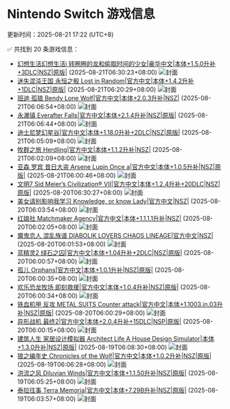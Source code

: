 # Nintendo Switch 游戏信息
更新时间：2025-08-21 17:22 (UTC+8)

✅ 共找到 20 条游戏信息：

- [幻想生活幻想生活i 转圈圈的龙和偷取时间的少女|豪华中文|本体+1.5.0升补+3DLC|NSZ|原版|](https://www.gamer520.com/93136.html) (2025-08-21T06:30:23+08:00)
  ![封面](https://shared.cdn.queniuqe.com/store_item_assets/steam/apps/2993780/8c825e78277a1c31186edfa875f778267d993a70/capsule_616x353_schinese.jpg?t=1749900924)
- [迷失混沌王国 永恒之骰 Lost in Random|官方中文|本体+1.4.2升补+1DLC|NSZ|原版|](https://www.gamer520.com/94389.html) (2025-08-21T06:20:29+08:00)
  ![封面](https://shared.cdn.queniuqe.com/store_item_assets/steam/apps/2564520/27fdedf1e02c032956b208fb5c8c8418c3727544/capsule_616x353.jpg?t=1749837144)
- [班迪 孤狼 Bendy Lone Wolf|官方中文|本体+2.0.3升补|NSZ|](https://www.gamer520.com/97987.html) (2025-08-21T06:06:54+08:00)
  ![封面](https://shared.cdn.queniuqe.com/store_item_assets/steam/apps/3232610/2d064eabcb173b9ee511c15b4ef01c4e00aa8092/capsule_616x353.jpg?t=1755277206)
- [永瀑镇 Everafter Falls|官方中文|本体+2.1.4升补|NSZ|原版|](https://www.gamer520.com/89369.html) (2025-08-21T06:06:44+08:00)
  ![封面](https://shared.cdn.queniuqe.com/store_item_assets/steam/apps/1416960/capsule_616x353.jpg?t=1720411463)
- [迪士尼梦幻星谷|官方中文|本体+1.18.0升补+2DLC|NSZ|原版|](https://www.gamer520.com/41011.html) (2025-08-21T06:05:09+08:00)
  ![封面](https://shared.cdn.queniuqe.com/store_item_assets/steam/apps/1401590/capsule_616x353.jpg?t=1689883856)
- [牧群之旅 Herdling|官方中文|本体+1.1.2升补|NSZ|](https://www.gamer520.com/97859.html) (2025-08-21T06:02:09+08:00)
  ![封面](https://assets.nintendo.com/image/upload/ar_16:9,c_lpad,w_1240/b_white/f_auto/q_auto/ncom/software/switch/70010000083926/84a01d075a7d4c6ab462c193593e57e43d22eb7ebdb0f23cb18e7e5c75071c9c)
- [亚森 罗宾 昔日大盗 Arsene Lupin Once a|官方中文|本体+1.0.5升补|NSZ|原版|](https://www.gamer520.com/83540.html) (2025-08-21T06:00:46+08:00)
  ![封面](https://shared.fastly.steamstatic.com/store_item_assets/steam/apps/2922980/capsule_616x353.jpg?t=1728650589)
- [文明7 Sid Meier’s Civilization® VII|官方中文|本体+1.2.4升补+20DLC|NSZ|原版|](https://www.gamer520.com/95555.html) (2025-08-20T06:30:27+08:00)
  ![封面](https://shared.cdn.queniuqe.com/store_item_assets/steam/apps/1295660/capsule_616x353.jpg?t=1738771302)
- [美女请别影响我学习 Knowledge, or know Lady|官方中文|NSZ|](https://www.gamer520.com/98170.html) (2025-08-20T06:03:54+08:00)
  ![封面](https://shared.cdn.queniuqe.com/store_item_assets/steam/apps/2786680/ss_9c43d28c19351a9c8f79935e32bd6e6ad7df526c.1920x1080.jpg?t=1711506982)
- [红娘社 Matchmaker Agency|官方中文|本体+1.1.1.1升补|NSZ|](https://www.gamer520.com/98168.html) (2025-08-20T06:02:05+08:00)
  ![封面](https://shared.cdn.queniuqe.com/store_item_assets/steam/apps/2204260/capsule_616x353.jpg?t=1707872431)
- [魔鬼恋人 混乱族谱 DIABOLIK LOVERS CHAOS LINEAGE|官方中文|NSZ|](https://www.gamer520.com/98166.html) (2025-08-20T06:01:53+08:00)
  ![封面](https://img-eshop.cdn.nintendo.net/i/231ae4ecdf966d05cd2bfed318ee7c611b30697e5728ddb4c10ff695ed144911.jpg?w=1000)
- [蓝精灵2 绿石之囚|官方中文|本体+1.04升补+2DLC|NSZ|原版|](https://www.gamer520.com/67120.html) (2025-08-20T06:00:57+08:00)
  ![封面](https://ig.freer.blog/2023/11/02/d28292cd31304.jpg)
- [孤儿 Orphans|官方中文|本体+1.0.1升补|NSZ|原版|](https://www.gamer520.com/91512.html) (2025-08-20T06:00:35+08:00)
  ![封面](https://shared.cdn.queniuqe.com/store_item_assets/steam/apps/2722400/capsule_616x353.jpg?t=1743715203)
- [欢乐恐龙牧场 即刻救援|官方中文|本体+1.0.4升补|NSZ|原版|](https://www.gamer520.com/75091.html) (2025-08-20T06:00:34+08:00)
  ![封面](https://assets.nintendo.com/image/upload/ar_16:9,b_auto:border,c_lpad/b_white/f_auto/q_auto/dpr_2.0/c_scale,w_1200/ncom/software/switch/70010000064679/055593e8fb57b471411afdac3b3de9f36f3035003de90182b87a4fdd269236f9)
- [铁血机甲 反攻 METAL SUITS Counter attack|官方中文|本体+1.1003.in.03升补|NSZ|原版|](https://www.gamer520.com/88452.html) (2025-08-20T06:00:29+08:00)
  ![封面](https://shared.cdn.queniuqe.com/store_item_assets/steam/apps/2093800/capsule_616x353.jpg?t=1739426369)
- [异形战机 最终2|官方中文|本体+2.0.4升补+15DLC|NSP|原版|](https://www.gamer520.com/12973.html) (2025-08-20T06:00:15+08:00)
  ![封面](https://shared.cdn.queniuqe.com/store_item_assets/steam/apps/1442820/capsule_616x353.jpg?t=1696266203)
- [建筑人生 家居设计模拟器 Architect Life A House Design Simulator|本体+1.3.0升补|NSZ|原版|](https://www.gamer520.com/95196.html) (2025-08-19T06:08:30+08:00)
  ![封面](https://shared.cdn.queniuqe.com/store_item_assets/steam/apps/1296400/capsule_616x353.jpg?t=1750321215)
- [狼之编年史 Chronicles of the Wolf|官方中文|本体+1.0.2升补|NSZ|原版|](https://www.gamer520.com/95139.html) (2025-08-19T06:06:28+08:00)
  ![封面](https://shared.fastly.steamstatic.com/store_item_assets/steam/apps/2371890/b03685cf8aeb3da691865ec53ff11c8d01cfa07d/capsule_616x353.jpg?t=1750429648)
- [洪流之风 Diluvian Winds|官方中文|本体+1.1.50升补|NSZ|原版|](https://www.gamer520.com/96244.html) (2025-08-19T06:05:25+08:00)
  ![封面](https://shared.cdn.queniuqe.com/store_item_assets/steam/apps/1561040/capsule_616x353_schinese.jpg?t=1692362926)
- [泰拉往事 Terra Memoria|官方中文|本体+7.29B升补|NSZ|原版|](https://www.gamer520.com/74492.html) (2025-08-19T06:03:57+08:00)
  ![封面](https://shared.cdn.queniuqe.com/store_item_assets/steam/apps/1912750/capsule_616x353.jpg?t=1711571407)
